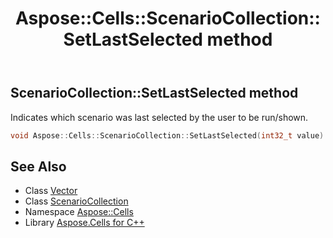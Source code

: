 ﻿---
title: Aspose::Cells::ScenarioCollection::SetLastSelected method
linktitle: SetLastSelected
second_title: Aspose.Cells for C++ API Reference
description: 'Aspose::Cells::ScenarioCollection::SetLastSelected method. Indicates which scenario was last selected by the user to be run/shown in C++.'
type: docs
weight: 900
url: /cpp/aspose.cells/scenariocollection/setlastselected/
---
## ScenarioCollection::SetLastSelected method


Indicates which scenario was last selected by the user to be run/shown.

```cpp
void Aspose::Cells::ScenarioCollection::SetLastSelected(int32_t value)
```

## See Also

* Class [Vector](../../vector/)
* Class [ScenarioCollection](../)
* Namespace [Aspose::Cells](../../)
* Library [Aspose.Cells for C++](../../../)
